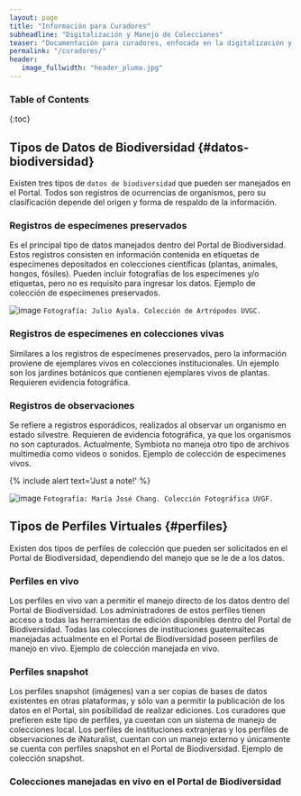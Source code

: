 ```yaml
---
layout: page
title: "Información para Curadores"
subheadline: "Digitalización y Manejo de Colecciones"
teaser: "Documentación para curadores, enfocada en la digitalización y manejo de datos de colecciones biológicas."
permalink: "/curadores/"
header:
   image_fullwidth: "header_pluma.jpg"
---
```


### Table of Contents
{:toc}

## Tipos de Datos de Biodiversidad   {#datos-biodiversidad}

Existen tres tipos de `datos de biodiversidad` que pueden ser manejados en el Portal. Todos son registros de ocurrencias de organismos, pero su clasificación depende del origen y forma de respaldo de la información.

### Registros de especímenes preservados

Es el principal tipo de datos manejados dentro del Portal de Biodiversidad. Estos registros consisten en información contenida en etiquetas de especímenes depositados en colecciones científicas (plantas, animales, hongos, fósiles). Pueden incluir fotografías de los especímenes y/o etiquetas, pero no es requisito para ingresar los datos. Ejemplo de colección de especímenes preservados.

![image](https://github.com/biodiversidadgt/docs/assets/69399374/d1754118-980e-44c2-b719-2be3575d2eac)
`Fotografía: Julio Ayala. Colección de Artrópodos UVGC.`

### Registros de especímenes en colecciones vivas

Similares a los registros de especímenes preservados, pero la información proviene de ejemplares vivos en colecciones institucionales. Un ejemplo son los jardines botánicos que contienen ejemplares vivos de plantas. Requieren evidencia fotográfica.

### Registros de observaciones

Se refiere a registros esporádicos, realizados al observar un organismo en estado silvestre. Requieren de evidencia fotográfica, ya que los organismos no son capturados. Actualmente, Symbiota no maneja otro tipo de archivos multimedia como videos o sonidos. Ejemplo de colección de especímenes vivos.

{% include alert text='Just a note!' %}

![image](https://github.com/biodiversidadgt/docs/assets/69399374/0c493177-cf6d-4f84-bee1-e601a093df33)
`Fotografía: María José Chang. Colección Fotográfica UVGF.`

## Tipos de Perfiles Virtuales   {#perfiles}

Existen dos tipos de perfiles de colección que pueden ser solicitados en el Portal de Biodiversidad, dependiendo del manejo que se le de a los datos.

### Perfiles en vivo

Los perfiles en vivo van a permitir el manejo directo de los datos dentro del Portal de Biodiversidad. Los administradores de estos perfiles tienen acceso a todas las herramientas de edición disponibles dentro del Portal de Biodiversidad. Todas las colecciones de instituciones guatemaltecas manejadas actualmente en el Portal de Biodiversidad poseen perfiles de manejo en vivo. Ejemplo de colección manejada en vivo.

### Perfiles snapshot

Los perfiles snapshot (imágenes) van a ser copias de bases de datos existentes en otras plataformas, y sólo van a permitir la publicación de los datos en el Portal, sin posibilidad de realizar ediciones. Los curadores que prefieren este tipo de perfiles, ya cuentan con un sistema de manejo de colecciones local. Los perfiles de instituciones extranjeras y los perfiles de observaciones de iNaturalist, cuentan con un manejo externo y únicamente se cuenta con perfiles snapshot en el Portal de Biodiversidad. Ejemplo de colección snapshot.

### Colecciones manejadas en vivo en el Portal de Biodiversidad

